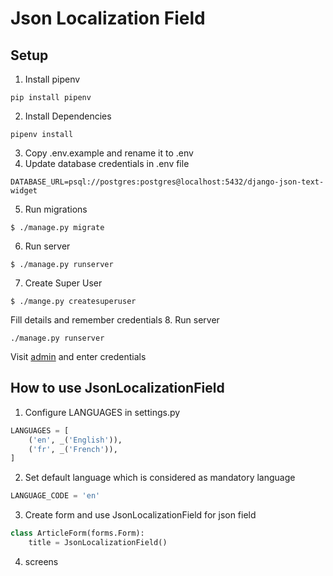 # Json Localization Field

## Setup

1. Install pipenv
```shell
pip install pipenv
```
2. Install Dependencies
```shell
pipenv install
```
3. Copy .env.example and rename it to .env
4. Update database credentials in .env file
```dotenv
DATABASE_URL=psql://postgres:postgres@localhost:5432/django-json-text-widget
```
5. Run migrations
```shell
$ ./manage.py migrate
```
6. Run server
```shell
$ ./manage.py runserver
```
7. Create Super User
```shell
$ ./mange.py createsuperuser
```
Fill details and remember credentials 
8. Run server
```shell
./manage.py runserver
```
Visit [admin](http://127.0.0.1:8000/admin) and enter credentials


## How to use JsonLocalizationField
1. Configure LANGUAGES in settings.py
```python
LANGUAGES = [
    ('en', _('English')),
    ('fr', _('French')),
]
```
2. Set default language which is considered as mandatory language
```python
LANGUAGE_CODE = 'en'
```
3. Create form and use JsonLocalizationField for json field
```python
class ArticleForm(forms.Form):
    title = JsonLocalizationField()
```
4. screens